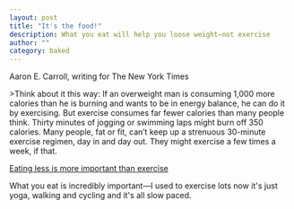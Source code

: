 ```yaml
---
layout: post
title: "It's the food!"
description: What you eat will help you loose weight—not exercise
author: ""
category: baked
---
```

 

Aaron E. Carroll, writing for The New York Times

&gt;Think about it this way: If an overweight man is consuming 1,000 more calories than he is burning and wants to be in energy balance, he can do it by exercising. But exercise consumes far fewer calories than many people think. Thirty minutes of jogging or swimming laps might burn off 350 calories. Many people, fat or fit, can&rsquo;t keep up a strenuous 30-minute exercise regimen, day in and day out. They might exercise a few times a week, if that.

[ Eating less is more important than exercise](http://www.nytimes.com/2015/06/16/upshot/to-lose-weight-eating-less-is-far-more-important-than-exercising-more.html)

What you eat is incredibly important&mdash;I used to exercise lots now it&#39;s just yoga, walking and cycling and it&#39;s all slow paced. 